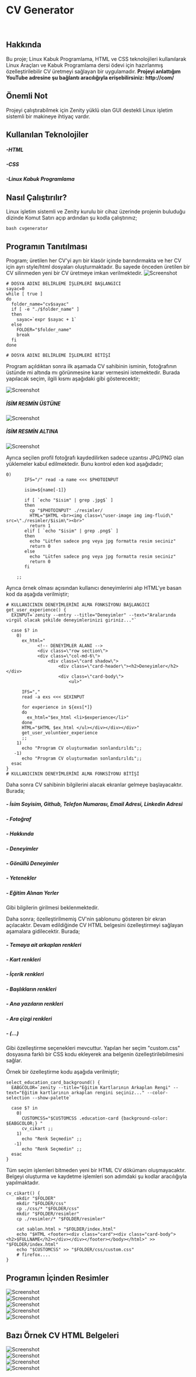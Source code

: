 # CV Generator
<br>

## Hakkında
Bu proje; Linux Kabuk Programlama, HTML ve CSS teknolojileri kullanılarak Linux Araçları ve Kabuk Programlama dersi ödevi için hazırlanmış özelleştirilebilir CV üretmeyi sağlayan bir uygulamadır. **Projeyi anlattığım YouTube adresine şu bağlantı aracılığıyla erişebilirsiniz: http://com/**

## Önemli Not
Projeyi çalıştırabilmek için Zenity yüklü olan GUI destekli Linux işletim sistemli bir makineye ihtiyaç vardır.

## Kullanılan Teknolojiler
##### -HTML
##### -CSS
##### -Linux Kabuk Programlama

## Nasıl Çalıştırılır?
Linux işletim sistemli ve Zenity kurulu bir cihaz üzerinde projenin buluduğu dizinde Komut Satırı açıp ardından şu kodla çalıştırınız;
```
bash cvgenerator
```

## Programın Tanıtılması
Program; üretilen her CV'yi ayrı bir klasör içinde barındırmakta ve her CV için ayrı style/html dosyaları oluşturmaktadır. Bu sayede önceden üretilen bir CV silinmeden yeni bir CV üretmeye imkan verilmektedir.
![Screenshot](https://github.com/basturkerhan/cv-generator/blob/main/readme-images/dizin_yapisi.PNG)
```
# DOSYA ADINI BELİRLEME İŞLEMLERİ BAŞLANGICI
sayac=0
while [ true ]
do
  folder_name="cv$sayac"
  if [ -e "./$folder_name" ]
  then
    sayac=`expr $sayac + 1`
  else
    FOLDER="$folder_name"
    break
  fi
done

# DOSYA ADINI BELİRLEME İŞLEMLERİ BİTİŞİ
```

Program açıldıktan sonra ilk aşamada CV sahibinin isminin, fotoğrafının üstünde mi altında mı görünmesine karar vermesini istemektedir. Burada yapılacak seçim, ilgili kısmı aşağıdaki gibi gösterecektir;

![Screenshot](https://github.com/basturkerhan/cv-generator/blob/main/readme-images/baslik_secim.PNG)

##### İSİM RESMİN ÜSTÜNE
![Screenshot](https://github.com/basturkerhan/cv-generator/blob/main/readme-images/baslik_ust.PNG)

##### İSİM RESMİN ALTINA
![Screenshot](https://github.com/basturkerhan/cv-generator/blob/main/readme-images/baslik_alt.PNG)

Ayrıca seçilen profil fotoğrafı kaydedilirken sadece uzantısı JPG/PNG olan yüklemeler kabul edilmektedir. Bunu kontrol eden kod aşağıdadır;
```
0)
       IFS="/" read -a name <<< $PHOTOINPUT

       isim=${name[-1]}

       if [ `echo "$isim" | grep .jpg$` ]
       then
         cp "$PHOTOINPUT" ./resimler/
         HTML="$HTML <br><img class=\"user-image img img-fluid\" src=\"./resimler/$isim\"><br>"
         return 1
       elif [ `echo "$isim" | grep .png$` ]
       then
         echo "Lütfen sadece png veya jpg formatta resim seciniz"
         return 0
       else
         echo "Lütfen sadece png veya jpg formatta resim seciniz"
         return 0
       fi

    ;;
```

Ayrıca örnek olması açısından kullanıcı deneyimlerini alıp HTML'ye basan kod da aşağıda verilmiştir;
```
# KULLANICININ DENEYİMLERİNİ ALMA FONKSİYONU BAŞLANGICI
get_user_experience() {
  EXINPUT=`zenity --entry --title="Deneyimler" --text="Aralarında virgül olacak şekilde deneyimlerinizi giriniz..."`

  case $? in
    0)
      ex_html="
            <!-- DENEYİMLER ALANI -->
            <div class=\"row section\">
            <div class=\"col-md-6\">
                <div class=\"card shadow\">
                    <div class=\"card-header\"><h2>Deneyimler</h2></div>
                    <div class=\"card-body\">
                        <ul>"

      IFS=","
      read -a exs <<< $EXINPUT

      for experience in ${exs[*]}
      do
        ex_html="$ex_html <li>$experience</li>"
      done
      HTML="$HTML $ex_html </ul></div></div></div>"
      get_user_volunteer_experience
      ;;
    1)
	  echo "Program CV oluşturmadan sonlandırıldı";;
   -1)
	  echo "Program CV oluşturmadan sonlandırıldı";;
  esac
}
# KULLANICININ DENEYİMLERİNİ ALMA FONKSİYONU BİTİŞİ
```

Daha sonra CV sahibinin bilgilerini alacak ekranlar gelmeye başlayacaktır. Burada;
##### - İsim Soyisim, Github, Telefon Numarası, Email Adresi, Linkedin Adresi
##### - Fotoğraf
##### - Hakkında
##### - Deneyimler
##### - Gönüllü Deneyimler
##### - Yetenekler
##### - Eğitim Alınan Yerler

Gibi bilgilerin girilmesi beklenmektedir.

Daha sonra; özelleştirilmemiş CV'nin şablonunu gösteren bir ekran açılacaktır. Devam edildiğinde CV HTML belgesini özelleştirmeyi sağlayan aşamalara gidilecektir.
Burada;
##### - Temaya ait arkaplan renkleri
##### - Kart renkleri
##### - İçerik renkleri
##### - Başlıkların renkleri
##### - Ana yazıların renkleri
##### - Ara çizgi renkleri
##### - (...)

Gibi özelleştirme seçenekleri mevcuttur. Yapılan her seçim "custom.css" dosyasına farklı bir CSS kodu ekleyerek ana belgenin özelleştirilebilmesini sağlar.

Örnek bir özelleştirme kodu aşağıda verilmiştir;
```
select_education_card_background() {
  EABGCOLOR=`zenity --title="Eğitim Kartlarının Arkaplan Rengi" --text="Eğitim kartlarının arkaplan rengini seçiniz..." --color-selection --show-palette`

  case $? in
    0)
      CUSTOMCSS="$CUSTOMCSS .education-card {background-color: $EABGCOLOR;} "
      cv_cikart ;;
    1)
      echo "Renk Seçmedin" ;;
   -1)
      echo "Renk Seçmedin" ;;
  esac
}
```

Tüm seçim işlemleri bitmeden yeni bir HTML CV dökümanı oluşmayacaktır. Belgeyi oluşturma ve kaydetme işlemleri son adımdaki şu kodlar aracılığıyla yapılmaktadır.
```
cv_cikart() {
    mkdir "$FOLDER"
    mkdir "$FOLDER/css"
    cp ./css/* "$FOLDER/css"
    mkdir "$FOLDER/resimler"
    cp ./resimler/* "$FOLDER/resimler"

    cat sablon.html > "$FOLDER/index.html"
    echo "$HTML <footer><div class="card"><div class="card-body"><h2>$FULLNAME</h2></div></div></footer></body></html>" >> "$FOLDER/index.html"
    echo "$CUSTOMCSS" >> "$FOLDER/css/custom.css"
    # firefox....
}
```

## Programın İçinden Resimler
![Screenshot](https://github.com/basturkerhan/cv-generator/blob/main/readme-images/presim2.PNG)
<br>
![Screenshot](https://github.com/basturkerhan/cv-generator/blob/main/readme-images/presim4.PNG)
<br>
![Screenshot](https://github.com/basturkerhan/cv-generator/blob/main/readme-images/presim1.PNG)
<br>
![Screenshot](https://github.com/basturkerhan/cv-generator/blob/main/readme-images/presim5.PNG)
<br>
![Screenshot](https://github.com/basturkerhan/cv-generator/blob/main/readme-images/presim3.PNG)
<br>

## Bazı Örnek CV HTML Belgeleri
![Screenshot](https://github.com/basturkerhan/cv-generator/blob/main/readme-images/cv1.png)
<br>
![Screenshot](https://github.com/basturkerhan/cv-generator/blob/main/readme-images/cv2.png)
<br>
![Screenshot](https://github.com/basturkerhan/cv-generator/blob/main/readme-images/cv3.png)
<br>
![Screenshot](https://github.com/basturkerhan/cv-generator/blob/main/readme-images/cv4.png)
<br>

